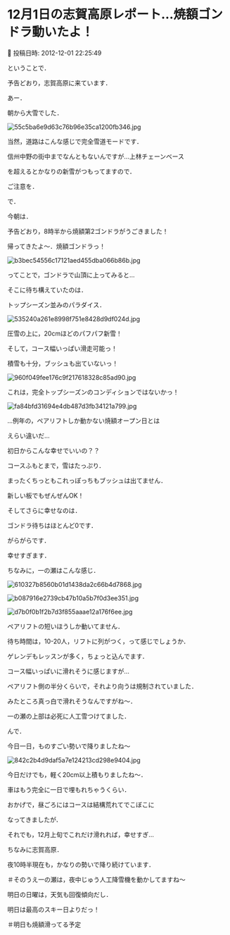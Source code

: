 # 12月1日の志賀高原レポート…焼額ゴンドラ動いたよ！

📅 投稿日時: 2012-12-01 22:25:49

ということで．


予告どおり，志賀高原に来ています．





あー．


朝から大雪でした．




![55c5ba6e9d63c76b96e35ca1200fb346.jpg](images/55c5ba6e9d63c76b96e35ca1200fb346.jpg)




当然，道路はこんな感じで完全雪道モードです．


信州中野の街中までなんともないんですが…上林チェーンベース


を超えるとかなりの新雪がつもってますので．


ご注意を．





で．


今朝は．


予告どおり，8時半から焼額第2ゴンドラがうごきました！


帰ってきたよ～．焼額ゴンドラっ！




![b3bec54556c17121aed455dba066b86b.jpg](images/b3bec54556c17121aed455dba066b86b.jpg)







ってことで，ゴンドラで山頂に上ってみると…


そこに待ち構えていたのは．


トップシーズン並みのパラダイス．




![535240a261e8998f751e8428d9df024d.jpg](images/535240a261e8998f751e8428d9df024d.jpg)




圧雪の上に，20cmほどのパフパフ新雪！


そして，コース幅いっぱい滑走可能っ！


積雪も十分，ブッシュも出ていないっ！




![960f049fee176c9f217618328c85ad90.jpg](images/960f049fee176c9f217618328c85ad90.jpg)




これは，完全トップシーズンのコンディションではないかっ！




![fa84bfd31694e4db487d3fb34121a799.jpg](images/fa84bfd31694e4db487d3fb34121a799.jpg)




…例年の，ペアリフトしか動かない焼額オープン日とは


えらい違いだ…


初日からこんな幸せでいいの？？


コースふもとまで，雪はたっぷり．


まったくちっともこれっぽっちもブッシュは出てません．


新しい板でもぜんぜんOK！





そしてさらに幸せなのは．


ゴンドラ待ちはほとんど0です．


がらがらです．


幸せすぎます．





ちなみに，一の瀬はこんな感じ．




![610327b8560b01d1438da2c66b4d7868.jpg](images/610327b8560b01d1438da2c66b4d7868.jpg)









![b087916e2739cb47b10a5b7f0d3ee351.jpg](images/b087916e2739cb47b10a5b7f0d3ee351.jpg)









![d7b0f0b1f2b7d3f855aaae12a176f6ee.jpg](images/d7b0f0b1f2b7d3f855aaae12a176f6ee.jpg)




ペアリフトの短いほうしか動いてません．


待ち時間は，10-20人，リフトに列がつく，って感じでしょうか．


ゲレンデもレッスンが多く，ちょっと込んでます．





コース幅いっぱいに滑れそうに感じますが…


ペアリフト側の半分くらいで，それより向うは規制されていました．


みたところ真っ白で滑れそうなんですがね～．


一の瀬の上部は必死に人工雪つけてました．





んで．


今日一日，ものすごい勢いで降りましたね～




![842c2b4d9daf5a7e124213cd298e9404.jpg](images/842c2b4d9daf5a7e124213cd298e9404.jpg)




今日だけでも，軽く20cm以上積もりましたね～．


車はもう完全に一日で埋もれちゃうくらい．





おかげで，昼ごろにはコースは結構荒れてでこぼこに


なってきましたが．


それでも，12月上旬でこれだけ滑れれば，幸せすぎ…





ちなみに志賀高原．


夜10時半現在も，かなりの勢いで降り続けています．


＃そのうえ一の瀬は，夜中じゅう人工降雪機を動かしてますね～


明日の日曜は，天気も回復傾向だし．


明日は最高のスキー日よりだっ！





＃明日も焼額滑ってる予定
